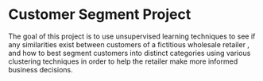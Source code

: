 # Customer Segment Project
The goal of this project is to use unsupervised learning techniques to see if any similarities exist between customers of a fictitious wholesale retailer , and how to best segment customers into distinct categories using various clustering techniques in order to help the retailer make more informed business decisions.
